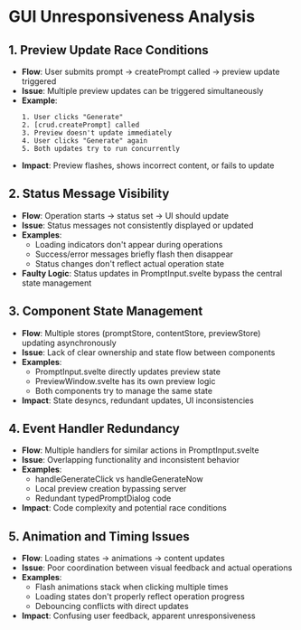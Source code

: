 # GUI Unresponsiveness Analysis

## 1. Preview Update Race Conditions

- **Flow**: User submits prompt → createPrompt called → preview update triggered
- **Issue**: Multiple preview updates can be triggered simultaneously
- **Example**:
  ```
  1. User clicks "Generate"
  2. [crud.createPrompt] called
  3. Preview doesn't update immediately
  4. User clicks "Generate" again
  5. Both updates try to run concurrently
  ```
- **Impact**: Preview flashes, shows incorrect content, or fails to update

## 2. Status Message Visibility

- **Flow**: Operation starts → status set → UI should update
- **Issue**: Status messages not consistently displayed or updated
- **Examples**:
  - Loading indicators don't appear during operations
  - Success/error messages briefly flash then disappear
  - Status changes don't reflect actual operation state
- **Faulty Logic**: Status updates in PromptInput.svelte bypass the central state management

## 3. Component State Management

- **Flow**: Multiple stores (promptStore, contentStore, previewStore) updating asynchronously
- **Issue**: Lack of clear ownership and state flow between components
- **Examples**:
  - PromptInput.svelte directly updates preview state
  - PreviewWindow.svelte has its own preview logic
  - Both components try to manage the same state
- **Impact**: State desyncs, redundant updates, UI inconsistencies

## 4. Event Handler Redundancy

- **Flow**: Multiple handlers for similar actions in PromptInput.svelte
- **Issue**: Overlapping functionality and inconsistent behavior
- **Examples**:
  - handleGenerateClick vs handleGenerateNow
  - Local preview creation bypassing server
  - Redundant typedPromptDialog code
- **Impact**: Code complexity and potential race conditions

## 5. Animation and Timing Issues

- **Flow**: Loading states → animations → content updates
- **Issue**: Poor coordination between visual feedback and actual operations
- **Examples**:
  - Flash animations stack when clicking multiple times
  - Loading states don't properly reflect operation progress
  - Debouncing conflicts with direct updates
- **Impact**: Confusing user feedback, apparent unresponsiveness
